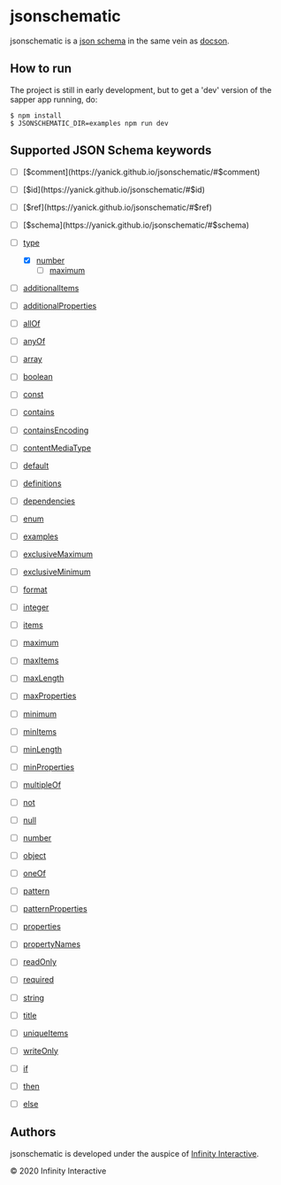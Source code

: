 # jsonschematic

jsonschematic is a [json schema][] in the same vein as
[docson][].

## How to run

The project is still in early development, but to get a 'dev'
version of the sapper app running, do:

    $ npm install
    $ JSONSCHEMATIC_DIR=examples npm run dev

## Supported JSON Schema keywords

- [ ] [$comment](https://yanick.github.io/jsonschematic/#$comment)
- [ ] [$id](https://yanick.github.io/jsonschematic/#$id)
- [ ] [$ref](https://yanick.github.io/jsonschematic/#$ref)
- [ ] [$schema](https://yanick.github.io/jsonschematic/#$schema)
- [ ] [type](https://yanick.github.io/jsonschematic/#type)
    - [x] [number](https://yanick.github.io/jsonschematic/#number) 
        - [ ] [maximum](https://yanick.github.io/jsonschematic/#maximum)
- [ ] [additionalItems](https://yanick.github.io/jsonschematic/#additionalItems)
- [ ] [additionalProperties](https://yanick.github.io/jsonschematic/#additionalProperties)
- [ ] [allOf](https://yanick.github.io/jsonschematic/#allOf)
- [ ] [anyOf](https://yanick.github.io/jsonschematic/#anyOf)
- [ ] [array](https://yanick.github.io/jsonschematic/#array)
- [ ] [boolean](https://yanick.github.io/jsonschematic/#boolean)
- [ ] [const](https://yanick.github.io/jsonschematic/#const)
- [ ] [contains](https://yanick.github.io/jsonschematic/#contains)
- [ ] [containsEncoding](https://yanick.github.io/jsonschematic/#containsEncoding)
- [ ] [contentMediaType](https://yanick.github.io/jsonschematic/#contentMediaType)
- [ ] [default](https://yanick.github.io/jsonschematic/#default)
- [ ] [definitions](https://yanick.github.io/jsonschematic/#definitions)
- [ ] [dependencies](https://yanick.github.io/jsonschematic/#dependencies)
- [ ] [enum](https://yanick.github.io/jsonschematic/#enum)
- [ ] [examples](https://yanick.github.io/jsonschematic/#examples)
- [ ] [exclusiveMaximum](https://yanick.github.io/jsonschematic/#exclusiveMaximum)
- [ ] [exclusiveMinimum](https://yanick.github.io/jsonschematic/#exclusiveMinimum)
- [ ] [format](https://yanick.github.io/jsonschematic/#format)
- [ ] [integer](https://yanick.github.io/jsonschematic/#integer)
- [ ] [items](https://yanick.github.io/jsonschematic/#items)
- [ ] [maximum](https://yanick.github.io/jsonschematic/#maximum)
- [ ] [maxItems](https://yanick.github.io/jsonschematic/#maxItems)
- [ ] [maxLength](https://yanick.github.io/jsonschematic/#maxLength)
- [ ] [maxProperties](https://yanick.github.io/jsonschematic/#maxProperties)
- [ ] [minimum](https://yanick.github.io/jsonschematic/#minimum)
- [ ] [minItems](https://yanick.github.io/jsonschematic/#minItems)
- [ ] [minLength](https://yanick.github.io/jsonschematic/#minLength)
- [ ] [minProperties](https://yanick.github.io/jsonschematic/#minProperties)
- [ ] [multipleOf](https://yanick.github.io/jsonschematic/#multipleOf)
- [ ] [not](https://yanick.github.io/jsonschematic/#not)
- [ ] [null](https://yanick.github.io/jsonschematic/#null)
- [ ] [number](https://yanick.github.io/jsonschematic/#number)
- [ ] [object](https://yanick.github.io/jsonschematic/#object)
- [ ] [oneOf](https://yanick.github.io/jsonschematic/#oneOf)
- [ ] [pattern](https://yanick.github.io/jsonschematic/#pattern)
- [ ] [patternProperties](https://yanick.github.io/jsonschematic/#patternProperties)
- [ ] [properties](https://yanick.github.io/jsonschematic/#properties)
- [ ] [propertyNames](https://yanick.github.io/jsonschematic/#propertyNames)
- [ ] [readOnly](https://yanick.github.io/jsonschematic/#readOnly)
- [ ] [required](https://yanick.github.io/jsonschematic/#required)
- [ ] [string](https://yanick.github.io/jsonschematic/#string)
- [ ] [title](https://yanick.github.io/jsonschematic/#title)
- [ ] [uniqueItems](https://yanick.github.io/jsonschematic/#uniqueItems)
- [ ] [writeOnly](https://yanick.github.io/jsonschematic/#writeOnly)
- [ ] [if](https://yanick.github.io/jsonschematic/#if)
- [ ] [then](https://yanick.github.io/jsonschematic/#then)
- [ ] [else](https://yanick.github.io/jsonschematic/#else)


## Authors

jsonschematic is developed under the auspice of
[Infinity Interactive](https://www.iinteractive.com/).

© 2020 Infinity Interactive

[json schema]: https://json-schema.org
[docson]: https://github.com/lbovet/docson

